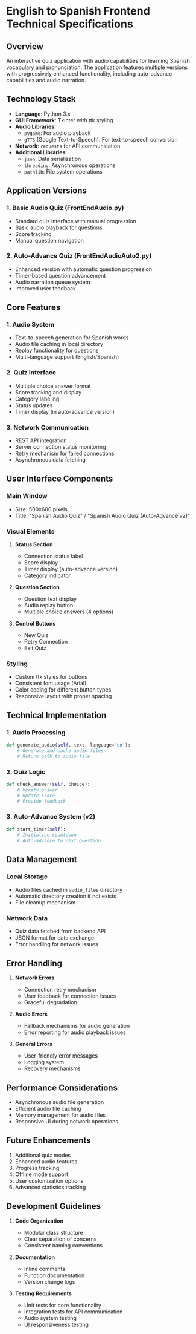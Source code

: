 # English to Spanish Frontend Technical Specifications

## Overview
An interactive quiz application with audio capabilities for learning Spanish vocabulary and pronunciation. The application features multiple versions with progressively enhanced functionality, including auto-advance capabilities and audio narration.

## Technology Stack
- **Language**: Python 3.x
- **GUI Framework**: Tkinter with ttk styling
- **Audio Libraries**:
  - `pygame`: For audio playback
  - `gTTS` (Google Text-to-Speech): For text-to-speech conversion
- **Network**: `requests` for API communication
- **Additional Libraries**:
  - `json`: Data serialization
  - `threading`: Asynchronous operations
  - `pathlib`: File system operations

## Application Versions

### 1. Basic Audio Quiz (FrontEndAudio.py)
- Standard quiz interface with manual progression
- Basic audio playback for questions
- Score tracking
- Manual question navigation

### 2. Auto-Advance Quiz (FrontEndAudioAuto2.py)
- Enhanced version with automatic question progression
- Timer-based question advancement
- Audio narration queue system
- Improved user feedback

## Core Features

### 1. Audio System
- Text-to-speech generation for Spanish words
- Audio file caching in local directory
- Replay functionality for questions
- Multi-language support (English/Spanish)

### 2. Quiz Interface
- Multiple choice answer format
- Score tracking and display
- Category labeling
- Status updates
- Timer display (in auto-advance version)

### 3. Network Communication
- REST API integration
- Server connection status monitoring
- Retry mechanism for failed connections
- Asynchronous data fetching

## User Interface Components

### Main Window
- Size: 500x600 pixels
- Title: "Spanish Audio Quiz" / "Spanish Audio Quiz (Auto-Advance v2)"

### Visual Elements
1. **Status Section**
   - Connection status label
   - Score display
   - Timer display (auto-advance version)
   - Category indicator

2. **Question Section**
   - Question text display
   - Audio replay button
   - Multiple choice answers (4 options)

3. **Control Buttons**
   - New Quiz
   - Retry Connection
   - Exit Quiz

### Styling
- Custom ttk styles for buttons
- Consistent font usage (Arial)
- Color coding for different button types
- Responsive layout with proper spacing

## Technical Implementation

### 1. Audio Processing
```python
def generate_audio(self, text, language='en'):
    # Generate and cache audio files
    # Return path to audio file
```

### 2. Quiz Logic
```python
def check_answer(self, choice):
    # Verify answer
    # Update score
    # Provide feedback
```

### 3. Auto-Advance System (v2)
```python
def start_timer(self):
    # Initialize countdown
    # Auto-advance to next question
```

## Data Management

### Local Storage
- Audio files cached in `audio_files` directory
- Automatic directory creation if not exists
- File cleanup mechanism

### Network Data
- Quiz data fetched from backend API
- JSON format for data exchange
- Error handling for network issues

## Error Handling
1. **Network Errors**
   - Connection retry mechanism
   - User feedback for connection issues
   - Graceful degradation

2. **Audio Errors**
   - Fallback mechanisms for audio generation
   - Error reporting for audio playback issues

3. **General Errors**
   - User-friendly error messages
   - Logging system
   - Recovery mechanisms

## Performance Considerations
- Asynchronous audio file generation
- Efficient audio file caching
- Memory management for audio files
- Responsive UI during network operations

## Future Enhancements
1. Additional quiz modes
2. Enhanced audio features
3. Progress tracking
4. Offline mode support
5. User customization options
6. Advanced statistics tracking

## Development Guidelines
1. **Code Organization**
   - Modular class structure
   - Clear separation of concerns
   - Consistent naming conventions

2. **Documentation**
   - Inline comments
   - Function documentation
   - Version change logs

3. **Testing Requirements**
   - Unit tests for core functionality
   - Integration tests for API communication
   - Audio system testing
   - UI responsiveness testing
